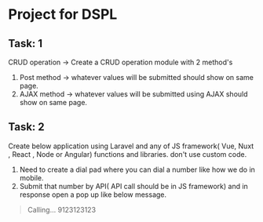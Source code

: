 # Project for DSPL


## Task: 1

CRUD operation -> Create a CRUD operation module with 2 method's

1. Post method -> whatever values will be submitted should show on same page.
2. AJAX method -> whatever values will be submitted using AJAX should show on same page.

## Task: 2

Create below application using Laravel and any of JS framework( Vue, Nuxt , React , Node or Angular) functions and libraries. don't use custom code.

1. Need to create a dial pad where you can dial a number like how we do in mobile.
2. Submit that number by API( API call should be in JS framework) and in response open a pop up like below message.

> Calling...
> 9123123123  